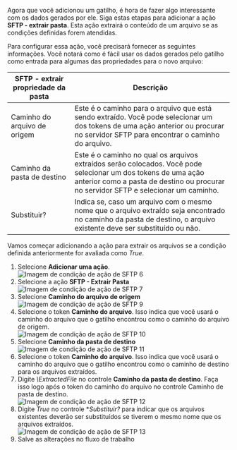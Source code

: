 Agora que você adicionou um gatilho, é hora de fazer algo interessante com os dados gerados por ele. Siga estas etapas para adicionar a ação **SFTP - extrair pasta**. Esta ação extrairá o conteúdo de um arquivo se as condições definidas forem atendidas.

Para configurar essa ação, você precisará fornecer as seguintes informações. Você notará como é fácil usar os dados gerados pelo gatilho como entrada para algumas das propriedades para o novo arquivo:

| SFTP - extrair propriedade da pasta | Descrição |
| --- | --- |
| Caminho do arquivo de origem |Este é o caminho para o arquivo que está sendo extraído. Você pode selecionar um dos tokens de uma ação anterior ou procurar no servidor SFTP para encontrar o caminho do arquivo. |
| Caminho da pasta de destino |Este é o caminho no qual os arquivos extraídos serão colocados. Você pode selecionar um dos tokens de uma ação anterior como a pasta de destino ou procurar no servidor SFTP e selecionar um caminho. |
| Substituir? |Indica se, caso um arquivo com o mesmo nome que o arquivo extraído seja encontrado no caminho da pasta de destino, o arquivo existente deve ser substituído ou não. |

Vamos começar adicionando a ação para extrair os arquivos se a condição definida anteriormente for avaliada como *True*.

1. Selecione **Adicionar uma ação**.  
   ![Imagem de condição de ação de SFTP 6](./media/connectors-create-api-sftp/condition-6.png)  
2. Selecione a ação **SFTP - Extrair Pasta**  
   ![Imagem de condição de ação de SFTP 7](./media/connectors-create-api-sftp/condition-7.png)  
3. Selecione **Caminho do arquivo de origem**  
   ![Imagem de condição de ação de SFTP 9](./media/connectors-create-api-sftp/condition-9.png)  
4. Selecione o token **Caminho do arquivo**. Isso indica que você usará o caminho do arquivo que o gatilho encontrou como o caminho do arquivo de origem.  
   ![Imagem de condição de ação de SFTP 10](./media/connectors-create-api-sftp/condition-10.png)  
5. Selecione **Caminho da pasta de destino**  
   ![Imagem de condição de ação de SFTP 11](./media/connectors-create-api-sftp/condition-11.png)  
6. Selecione o token **Caminho do arquivo**. Isso indica que você usará o caminho do arquivo que o gatilho encontrou como o caminho de destino para os arquivos extraídos.
7. Digite *\\ExtractedFile* no controle **Caminho da pasta de destino**. Faça isso logo após o token do caminho do arquivo no controle Caminho de pasta de destino.  
   ![Imagem de condição de ação de SFTP 12](./media/connectors-create-api-sftp/condition-12.png)  
8. Digite *True* no controle **Substituir?* para indicar que os arquivos existentes deverão ser substituídos se tiverem o mesmo nome que os arquivos extraídos.  
   ![Imagem de condição de ação de SFTP 13](./media/connectors-create-api-sftp/condition-13.png)  
9. Salve as alterações no fluxo de trabalho

<!---HONumber=AcomDC_0727_2016-->
